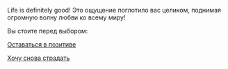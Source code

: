 Life is definitely good!
Это ощущение поглотило вас целиком, поднимая огромную волну любви ко всему миру!

Вы стоите перед выбором:

[Оставаться в позитиве](positiv/pozitiv.md)

[Хочу снова страдать](../LifeIsPain/LifeIsPain.md)
